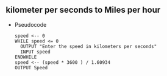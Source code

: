 ## kilometer per seconds to Miles per hour


- Pseudocode

      speed <-- 0 
      WHILE speed <= 0 
        OUTPUT "Enter the speed in kilometers per seconds" 
        INPUT speed
      ENDWHILE
      speed <-- (speed * 3600 ) / 1.60934
      OUTPUT Speed

